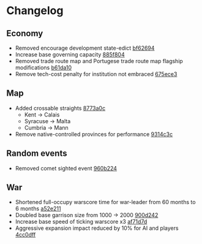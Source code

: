 # Changelog
## Economy
- Removed encourage development state-edict [bf62694](https://github.com/Johbii/vanillaplus/commit/bf626943f0ab08e6f0e66d41b42bb1b37c045b49)
- Increase base governing capacity [885f804](https://github.com/Johbii/vanillaplus/commit/885f8043833b86bf9ca066a89e0445e72a99d431)
- Removed trade route map and Portugese trade route map flagship modifications [b61da10](https://github.com/Johbii/vanillaplus/commit/b61da1021ffcd750bd543a5df83223bd2f2f539c)
- Remove tech-cost penalty for institution not embraced [675ece3](https://github.com/Johbii/vanillaplus/commit/675ece3c6993427edb88b8d09769429a3fe0b4bd)
## Map
- Added crossable straights [8773a0c](https://github.com/Johbii/vanillaplus/commit/8773a0c0074f5a4bc074f63d0177fb2535cac616)
    - Kent -> Calais
    - Syracuse -> Malta
    - Cumbria -> Mann
- Remove native-controlled provinces for performance [9314c3c](https://github.com/Johbii/vanillaplus/commit/9314c3cde3d72e646035fca1b2126472b7b68354)
## Random events
- Removed comet sighted event [960b224](https://github.com/Johbii/vanillaplus/commit/960b2245d44d2ee735dd17a9ca51955f301ce22c)
## War
- Shortened full-occupy warscore time for war-leader from 60 months to 6 months [a52e211](https://github.com/Johbii/vanillaplus/commit/a52e21173899e26bc6b0885cc9ab3dfe1120c2e4)
- Doubled base garrison size from 1000 -> 2000 [900d242](https://github.com/Johbii/vanillaplus/commit/900d2427b95a39e97c116e89fbc16d3ed7aba0e7)
- Increase base speed of ticking warscore x3 [af71d7d](https://github.com/Johbii/vanillaplus/commit/af71d7defc1f23b9a99ba8704666de20587d28c2)
- Aggressive expansion impact reduced by 10% for AI and players [4cc0dff](https://github.com/Johbii/vanillaplus/commit/4cc0dffb812bfc2067c4da3341ebff2ea00ae2f5)
